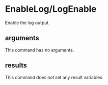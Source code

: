 # EnableLog/LogEnable

Enable the log output.

## arguments

This command has no arguments.

## results

This command does not set any result variables.